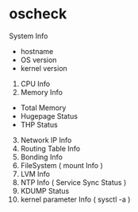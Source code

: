 # oscheck
System Info
- hostname
- OS version
- kernel version

1. CPU Info
2. Memory Info
- Total Memory 
- Hugepage Status
- THP Status
3. Network IP Info
4. Routing Table Info
5. Bonding Info
6. FileSystem ( mount Info )
7. LVM Info
8. NTP Info ( Service Sync Status )
9. KDUMP Status
10. kernel parameter Info ( sysctl -a )
